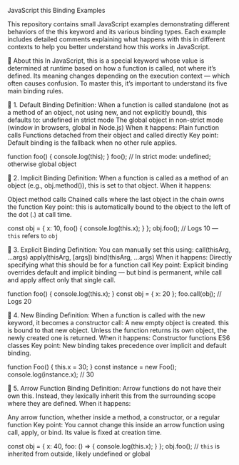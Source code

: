 JavaScript this Binding Examples

This repository contains small JavaScript examples demonstrating different behaviors of the this keyword and its various binding types.
Each example includes detailed comments explaining what happens with this in different contexts to help you better understand how this works in JavaScript.


📌 About this
In JavaScript, this is a special keyword whose value is determined at runtime based on how a function is called, not where it’s defined.
Its meaning changes depending on the execution context — which often causes confusion.
To master this, it’s important to understand its five main binding rules.


🔹 1. Default Binding
Definition:
When a function is called standalone (not as a method of an object, not using new, and not explicitly bound), this defaults to:
undefined in strict mode
The global object in non-strict mode (window in browsers, global in Node.js)
When it happens:
Plain function calls
Functions detached from their object and called directly
Key point:
Default binding is the fallback when no other rule applies.

function foo() {
     console.log(this);
   }
   foo(); // In strict mode: undefined; otherwise global object


🔹 2. Implicit Binding
Definition:
When a function is called as a method of an object (e.g., obj.method()), this is set to that object.
When it happens:

Object method calls
Chained calls where the last object in the chain owns the function
Key point:
this is automatically bound to the object to the left of the dot (.) at call time.

const obj = {
  x: 10,
  foo() {
    console.log(this.x);
  }
};
obj.foo(); // Logs 10 — `this` refers to `obj`



🔹 3. Explicit Binding
Definition:
You can manually set this using:
call(thisArg, ...args)
apply(thisArg, [args])
bind(thisArg, ...args)
When it happens:
Directly specifying what this should be for a function call
Key point:
Explicit binding overrides default and implicit binding — but bind is permanent, while call and apply affect only that single call.

function foo() {
  console.log(this.x);
}
const obj = { x: 20 };
foo.call(obj); // Logs 20



🔹 4. New Binding
Definition:
When a function is called with the new keyword, it becomes a constructor call:
A new empty object is created.
this is bound to that new object.
Unless the function returns its own object, the newly created one is returned.
When it happens:
Constructor functions
ES6 classes
Key point:
New binding takes precedence over implicit and default binding.

function Foo() {
  this.x = 30;
}
const instance = new Foo();
console.log(instance.x); // 30


🔹 5. Arrow Function Binding
Definition:
Arrow functions do not have their own this.
Instead, they lexically inherit this from the surrounding scope where they are defined.
When it happens:

Any arrow function, whether inside a method, a constructor, or a regular function
Key point:
You cannot change this inside an arrow function using call, apply, or bind. Its value is fixed at creation time.

const obj = {
  x: 40,
  foo: () => {
    console.log(this.x);
  }
};
obj.foo(); // `this` is inherited from outside, likely undefined or global
